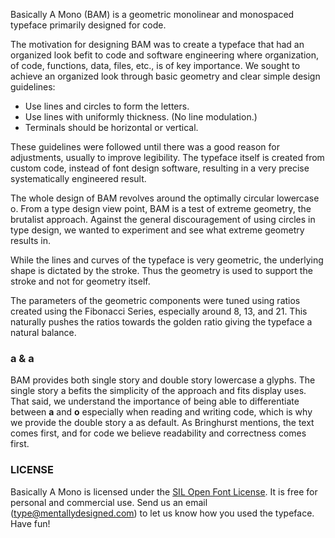 Basically A Mono (BAM) is a geometric monolinear and monospaced typeface primarily designed for code.
<!-- Motivation -->The motivation for designing BAM was to create a typeface that had an organized look befit to code and software engineering where organization, of code, functions, data, files, etc., is of key importance. We sought to achieve an organized look through basic geometry and clear simple design guidelines:

- Use lines and circles to form the letters.
- Use lines with uniformly thickness. (No line modulation.)
- Terminals should be horizontal or vertical.

These guidelines were followed until there was a good reason for adjustments, usually to improve legibility.
The typeface itself is created from custom code, instead of font design software, resulting in a very precise systematically engineered result.

The whole design of BAM revolves around the optimally circular lowercase o. From a type design view point, BAM is a test of extreme geometry, the brutalist approach. Against the general discouragement of using circles in type design, we wanted to experiment and see what extreme geometry results in. 

While the lines and curves of the typeface is very geometric, the underlying shape is dictated by the stroke. Thus the geometry is used to support the stroke and not for geometry itself.

The parameters of the geometric components were tuned using ratios created using the Fibonacci Series, especially around 8, 13, and 21. This naturally pushes the ratios towards the golden ratio giving the typeface a natural balance.

### <span class="mono ss00">a</span> & <span class="mono ss01">a</span>
BAM provides both single story and double story lowercase a glyphs. The single story a befits the simplicity of the approach and fits display uses. That said, we understand the importance of being able to differentiate between **a** and **o** especially when reading and writing code, which is why we provide the double story a as default. As Bringhurst mentions, the text comes first, and for code we believe readability and correctness comes first.

### LICENSE
Basically A Mono is licensed under the [SIL Open Font License][1]. It is free for personal and commercial use. Send us an email (type@mentallydesigned.com) to let us know how you used the typeface. Have fun!

<!-- References -->
[1]: downloads/License.txt

